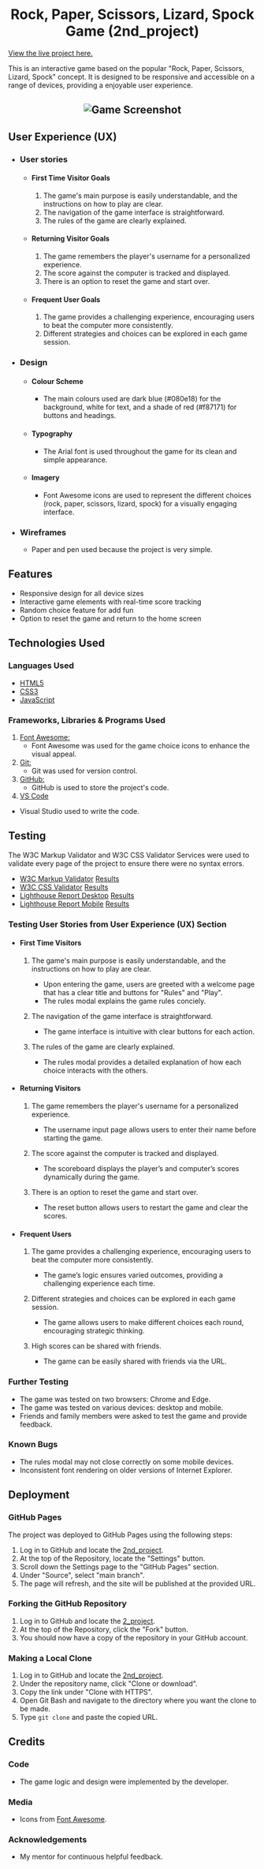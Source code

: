 <h1 align="center">Rock, Paper, Scissors, Lizard, Spock Game (2nd_project)</h1>

[View the live project here.](https://tiko4real.github.io/2nd_Project)

This is an interactive game based on the popular "Rock, Paper, Scissors, Lizard, Spock" concept. It is designed to be responsive and accessible on a range of devices, providing a enjoyable user experience.

<h2 align="center"><img src= (/assets/images/preview-image.PNG)" alt="Game Screenshot"></h2>

## User Experience (UX)

-   ### User stories

    -   #### First Time Visitor Goals

        1. The game's main purpose is easily understandable, and the instructions on how to play are clear.
        2. The navigation of the game interface is straightforward.
        3. The rules of the game are clearly explained.
    -   #### Returning Visitor Goals

        1. The game remembers the player's username for a personalized experience.
        2. The score against the computer is tracked and displayed.
        3. There is an option to reset the game and start over.

    -   #### Frequent User Goals

        1. The game provides a challenging experience, encouraging users to beat the computer more consistently.
        2. Different strategies and choices can be explored in each game session.

-   ### Design
    -   #### Colour Scheme
        -   The main colours used are dark blue (#080e18) for the background, white for text, and a shade of red (#f87171) for buttons and headings.
    -   #### Typography
        -   The Arial font is used throughout the game for its clean and simple appearance.
    -   #### Imagery
        -   Font Awesome icons are used to represent the different choices (rock, paper, scissors, lizard, spock) for a visually engaging interface.

*   ### Wireframes

    -   Paper and pen used because the project is very simple.

## Features

-   Responsive design for all device sizes
-   Interactive game elements with real-time score tracking
-   Random choice feature for add fun
-   Option to reset the game and return to the home screen

## Technologies Used

### Languages Used

-   [HTML5](https://en.wikipedia.org/wiki/HTML5)
-   [CSS3](https://en.wikipedia.org/wiki/Cascading_Style_Sheets)
-   [JavaScript](https://en.wikipedia.org/wiki/JavaScript)

### Frameworks, Libraries & Programs Used

1. [Font Awesome:](https://fontawesome.com/)
    - Font Awesome was used for the game choice icons to enhance the visual appeal.
2. [Git:](https://git-scm.com/)
    - Git was used for version control.
3. [GitHub:](https://github.com/)
    - GitHub is used to store the project's code.
4. [VS Code](https://code.visualstudio.com/)
  - Visual Studio used to write the code.

## Testing

The W3C Markup Validator and W3C CSS Validator Services were used to validate every page of the project to ensure there were no syntax errors.

-   [W3C Markup Validator](https://validator.w3.org/)   [Results](assets/images/index.html-test)
-   [W3C CSS Validator](https://jigsaw.w3.org/css-validator/)  [Results](assets/images/style.css-test)
-   [Lighthouse Report Desktop](h[ttps://validator.w3.org/](https://developer.chrome.com/docs/lighthouse/overview)) [Results](assets/images/lighthouse-report-desktop)
-   [Lighthouse Report Mobile](h[ttps://validator.w3.org/](https://developer.chrome.com/docs/lighthouse/overview)) [Results](assets/images/lighthouse-report-mobile)

### Testing User Stories from User Experience (UX) Section

-   #### First Time Visitors

    1. The game's main purpose is easily understandable, and the instructions on how to play are clear.

        - Upon entering the game, users are greeted with a welcome page that has a clear title and buttons for "Rules" and "Play".
        - The rules modal explains the game rules conciely.

    2. The navigation of the game interface is straightforward.

        - The game interface is intuitive with clear buttons for each action.

    3. The rules of the game are clearly explained.

        - The rules modal provides a detailed explanation of how each choice interacts with the others.

-   #### Returning Visitors

    1. The game remembers the player's username for a personalized experience.

        - The username input page allows users to enter their name before starting the game.

    2. The score against the computer is tracked and displayed.

        - The scoreboard displays the player’s and computer’s scores dynamically during the game.

    3. There is an option to reset the game and start over.

        - The reset button allows users to restart the game and clear the scores.

-   #### Frequent Users

    1. The game provides a challenging experience, encouraging users to beat the computer more consistently.

        - The game’s logic ensures varied outcomes, providing a challenging experience each time.

    2. Different strategies and choices can be explored in each game session.

        - The game allows users to make different choices each round, encouraging strategic thinking.

    3. High scores can be shared with friends.

        - The game can be easily shared with friends via the URL.

### Further Testing

-   The game was tested on two browsers: Chrome and Edge.
-   The game was tested on various devices: desktop and mobile.
-   Friends and family members were asked to test the game and provide feedback.

### Known Bugs

-   The rules modal may not close correctly on some mobile devices.
-   Inconsistent font rendering on older versions of Internet Explorer.

## Deployment

### GitHub Pages

The project was deployed to GitHub Pages using the following steps:

1. Log in to GitHub and locate the [2nd_project](https://github.com/Tiko4real/2nd_Project).
2. At the top of the Repository, locate the "Settings" button.
3. Scroll down the Settings page to the "GitHub Pages" section.
4. Under "Source", select "main branch".
5. The page will refresh, and the site will be published at the provided URL.

### Forking the GitHub Repository

1. Log in to GitHub and locate the [2_project](https://github.com/Tiko4real/2nd_Project).
2. At the top of the Repository, click the "Fork" button.
3. You should now have a copy of the repository in your GitHub account.

### Making a Local Clone

1. Log in to GitHub and locate the [2nd_project](https://github.com/Tiko4real/2nd_Project).
2. Under the repository name, click "Clone or download".
3. Copy the link under "Clone with HTTPS".
4. Open Git Bash and navigate to the directory where you want the clone to be made.
5. Type `git clone` and paste the copied URL.



## Credits

### Code

-   The game logic and design were implemented by the developer.


### Media

-   Icons from [Font Awesome](https://fontawesome.com/).

### Acknowledgements

-   My mentor for continuous helpful feedback.


